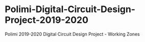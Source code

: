 # Polimi-Digital-Circuit-Design-Project-2019-2020
Polimi 2019-2020 Digital Circuit Design Project - Working Zones
